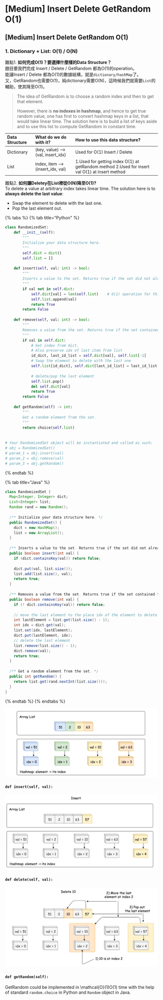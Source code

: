 # \[Medium\] Insert Delete GetRandom O\(1\)

## \[Medium\] Insert Delete GetRandom O\(1\)

### 1. Dictionary + List:   O\(1\) / O\(N\)

難點1. **如何完成O\(1\)？要選擇什麼樣的Data Structure？**  
題目要我們完成 Insert / Delete / GetRandom 都為O\(1\)的operation。  
能讓Insert / Delete 都為O\(1\)的數據結構，就是`dictionary/hashMap`了。  
又，GetRandom也需要O\(1\)，純dictionary需要O\(N\)，這時候我們就需要`List`的輔助，使其降至O\(1\)。

> The idea of GetRandom is to choose a random index and then to get that element.   
>   
> However, there is **no indexes in hashmap**, and hence to get true random value, one has first to convert hashmap keys in a list, that would take linear time. The solution here is to build a list of keys aside and to use this list to compute GetRandom in constant time.

| Data Structure | What do we do with it? | How to use this data structure?  |
| :--- | :--- | :--- |
| Dictionary | \(key, value\) --&gt; \(val, insert\_idx\)                                    | Used for O\(1\) Insert / Delete |
| List | index, item --&gt; \(insert\_idx, val\) | 1.Used for getting index O\(1\) at getRandom method           2.Used for insert val O\(1\) at insert method |

難點2. **如何讓Deletey在List裡從O\(N\)降至O\(1\)?**  
To delete a value at arbitrary index takes linear time. The solution here is to **always delete the last value**:

* Swap the element to delete with the last one.
* Pop the last element out.

{% tabs %}
{% tab title="Python" %}
```python
class RandomizedSet:
    def __init__(self):
        """
        Initialize your data structure here.
        """
        self.dict = dict()
        self.list = []
        
    def insert(self, val: int) -> bool:
        """
        Inserts a value to the set. Returns true if the set did not already contain the specified element.
        """
        if val not in self.dict:
            self.dict[val] = len(self.list)    # O(1) operation for this insertion
            self.list.append(val)
            return True
        return False
        
    def remove(self, val: int) -> bool:
        """
        Removes a value from the set. Returns true if the set contained the specified element.
        """
        if val in self.dict:
            # Get index from dict. 
            # Also preserve idx of last item from list
            id_dict, last_id_list = self.dict[val], self.list[-1]
            # Swap the element to delete with the last one
            self.list[id_dict], self.dict[last_id_list] = last_id_list, id_dict
            
            # delete/pop the last element
            self.list.pop()
            del self.dict[val]
            return True
        return False

    def getRandom(self) -> int:
        """
        Get a random element from the set.
        """
        return choice(self.list)


# Your RandomizedSet object will be instantiated and called as such:
# obj = RandomizedSet()
# param_1 = obj.insert(val)
# param_2 = obj.remove(val)
# param_3 = obj.getRandom()
```
{% endtab %}

{% tab title="Java" %}
```java
class RandomizedSet {
  Map<Integer, Integer> dict;
  List<Integer> list;
  Random rand = new Random();

  /** Initialize your data structure here. */
  public RandomizedSet() {
    dict = new HashMap();
    list = new ArrayList();
  }

  /** Inserts a value to the set. Returns true if the set did not already contain the specified element. */
  public boolean insert(int val) {
    if (dict.containsKey(val)) return false;

    dict.put(val, list.size());
    list.add(list.size(), val);
    return true;
  }

  /** Removes a value from the set. Returns true if the set contained the specified element. */
  public boolean remove(int val) {
    if (! dict.containsKey(val)) return false;

    // move the last element to the place idx of the element to delete
    int lastElement = list.get(list.size() - 1);
    int idx = dict.get(val);
    list.set(idx, lastElement);
    dict.put(lastElement, idx);
    // delete the last element
    list.remove(list.size() - 1);
    dict.remove(val);
    return true;
  }

  /** Get a random element from the set. */
  public int getRandom() {
    return list.get(rand.nextInt(list.size()));
  }
}
```
{% endtab %}
{% endtabs %}

![](../../.gitbook/assets/image%20%2895%29.png)

#### `def insert(self, val):`

![](../../.gitbook/assets/image%20%2896%29.png)

#### **`def delete(self, val):`**

![](../../.gitbook/assets/image%20%2897%29.png)

#### `def getRandom(self):`

GetRandom could be implemented in \mathcal{O}\(1\)O\(1\) time with the help of standard `random.choice` in Python and `Random` object in Java.



